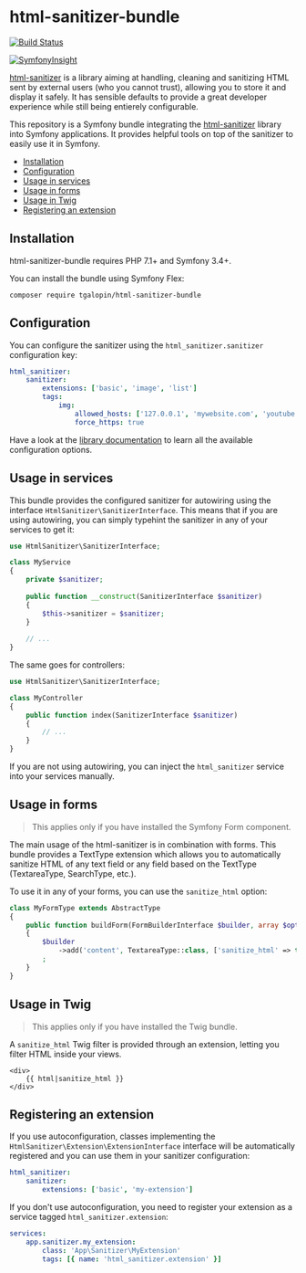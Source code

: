 # html-sanitizer-bundle

[![Build Status](https://travis-ci.org/tgalopin/html-sanitizer-bundle.svg?branch=master)](https://travis-ci.org/tgalopin/html-sanitizer-bundle)

[![SymfonyInsight](https://insight.symfony.com/projects/760ca691-4f3a-4cd6-9b3e-bf131ffc07c7/big.svg)](https://insight.symfony.com/projects/760ca691-4f3a-4cd6-9b3e-bf131ffc07c7)

[html-sanitizer](https://github.com/tgalopin/html-sanitizer)
is a library aiming at handling, cleaning and sanitizing HTML sent by external users
(who you cannot trust), allowing you to store it and display it safely. It has sensible defaults
to provide a great developer experience while still being entierely configurable.

This repository is a Symfony bundle integrating the [html-sanitizer](https://github.com/tgalopin/html-sanitizer)
library into Symfony applications. It provides helpful tools on top of the sanitizer to easily use it in Symfony.

- [Installation](#installation)
- [Configuration](#configuration)
- [Usage in services](#usage-in-services)
- [Usage in forms](#usage-in-forms)
- [Usage in Twig](#usage-in-twig)
- [Registering an extension](#registering-an-extension)

## Installation

html-sanitizer-bundle requires PHP 7.1+ and Symfony 3.4+.

You can install the bundle using Symfony Flex:

```
composer require tgalopin/html-sanitizer-bundle
```

## Configuration

You can configure the sanitizer using the `html_sanitizer.sanitizer` configuration key:

```yaml
html_sanitizer:
    sanitizer:
        extensions: ['basic', 'image', 'list']
        tags:
            img:
                allowed_hosts: ['127.0.0.1', 'mywebsite.com', 'youtube.com']
                force_https: true
```

Have a look at the [library documentation](https://github.com/tgalopin/html-sanitizer) to learn all the available
configuration options.

## Usage in services

This bundle provides the configured sanitizer for autowiring using the interface 
`HtmlSanitizer\SanitizerInterface`. This means that if you are using autowiring, you can simply
typehint the sanitizer in any of your services to get it:

```php
use HtmlSanitizer\SanitizerInterface;

class MyService
{
    private $sanitizer;
    
    public function __construct(SanitizerInterface $sanitizer)
    {
        $this->sanitizer = $sanitizer;
    }
    
    // ...
}
```

The same goes for controllers:

```php
use HtmlSanitizer\SanitizerInterface;

class MyController
{
    public function index(SanitizerInterface $sanitizer)
    {
        // ...
    }
}
```

If you are not using autowiring, you can inject the `html_sanitizer` service into your services
manually.

## Usage in forms

> This applies only if you have installed the Symfony Form component. 

The main usage of the html-sanitizer is in combination with forms. This bundle provides a TextType extension
which allows you to automatically sanitize HTML of any text field or any field based on the TextType
(TextareaType, SearchType, etc.). 

To use it in any of your forms, you can use the `sanitize_html` option:

```php
class MyFormType extends AbstractType
{
    public function buildForm(FormBuilderInterface $builder, array $options)
    {
        $builder
            ->add('content', TextareaType::class, ['sanitize_html' => true])
        ;
    }
}
``` 

## Usage in Twig

> This applies only if you have installed the Twig bundle.

A `sanitize_html` Twig filter is provided through an extension, letting you filter HTML inside your views.

```twig
<div>
    {{ html|sanitize_html }}
</div>
```

## Registering an extension

If you use autoconfiguration, classes implementing the `HtmlSanitizer\Extension\ExtensionInterface` interface
will be automatically registered and you can use them in your sanitizer configuration:

```yaml
html_sanitizer:
    sanitizer:
        extensions: ['basic', 'my-extension']
```

If you don't use autoconfiguration, you need to register your extension as a service tagged `html_sanitizer.extension`:

```yaml
services:
    app.sanitizer.my_extension:
        class: 'App\Sanitizer\MyExtension'
        tags: [{ name: 'html_sanitizer.extension' }]
```
